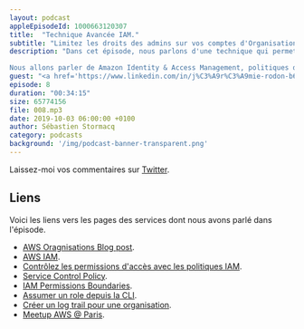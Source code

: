 ```yaml
---
layout: podcast
appleEpisodeId: 1000663120307
title:  "Technique Avancée IAM."
subtitle: "Limitez les droits des admins sur vos comptes d'Organisation."
description: "Dans cet épisode, nous parlons d'une technique qui permet de donner un compte AWS à un département, un consultant, avec plein accès Administrateur, mais sans qu'il ne puisse détacher le compte de l'organisation ni altérer les autorisations du compte Maître sur ce compte.

Nous allons parler de Amazon Identity & Access Management, politiques de sécurité et Service Control Policies (SCP)"
guest: "<a href='https://www.linkedin.com/in/j%C3%A9r%C3%A9mie-rodon-b6656290/'>Jérémie Rodon</a>, multi-certifié AWS et Cloud Architect, <a href='https://www.d2si.io/'>D2SI</a>."
episode: 8
duration: "00:34:15"
size: 65774156 
file: 008.mp3  
date: 2019-10-03 06:00:00 +0100
author: Sébastien Stormacq
category: podcasts
background: '/img/podcast-banner-transparent.png'
---
```


Laissez-moi vos commentaires sur [Twitter](https://twitter.com/sebsto).

## Liens

Voici les liens vers les pages des services dont nous avons parlé dans l'épisode.

- [AWS Oragnisations Blog post](https://aws.amazon.com/blogs/aws/category/aws-organizations/).
- [AWS IAM](https://docs.aws.amazon.com/IAM/latest/UserGuide).
- [Contrôlez les permissions d'accès avec les politiques IAM](https://docs.aws.amazon.com/IAM/latest/UserGuide/access_controlling.html).
- [Service Control Policy](https://docs.aws.amazon.com/organizations/latest/userguide/orgs_manage_policies_scp.html).
- [IAM Permissions Boundaries](https://aws.amazon.com/blogs/security/delegate-permission-management-to-developers-using-iam-permissions-boundaries/).
- [Assumer un role depuis la CLI](https://docs.aws.amazon.com/en_pv/cli/latest/userguide/cli-configure-role.html).
- [Créer un log trail pour une organisation](https://docs.aws.amazon.com/awscloudtrail/latest/userguide/creating-trail-organization.html).
- [Meetup AWS @ Paris](https://www.meetup.com/French-AWS-UG/).
